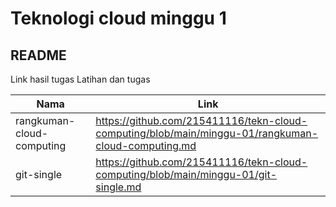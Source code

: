 # Teknologi cloud minggu 1

## README

Link hasil tugas Latihan dan tugas

| Nama | Link |
| ------ | ------ |
| rangkuman-cloud-computing | https://github.com/215411116/tekn-cloud-computing/blob/main/minggu-01/rangkuman-cloud-computing.md |
| git-single | https://github.com/215411116/tekn-cloud-computing/blob/main/minggu-01/git-single.md |
